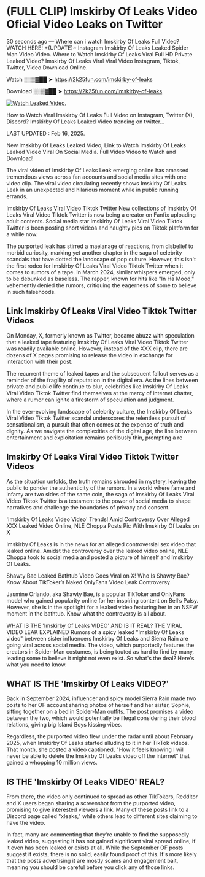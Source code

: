 # (FULL CLIP) Imskirby Of Leaks Video Oficial Video Leaks on Twitter

30 seconds ago — Where can i watch Imskirby Of Leaks Full Video? WATCH HERE! +(UPDATE)~ Instagram Imskirby Of Leaks Leaked Spider Man Video Video. Where to Watch Imskirby Of Leaks Viral Full HD Private Leaked Video? Imskirby Of Leaks Viral Viral Video Instagram, Tiktok, Twitter, Video Download Online.

Watch ░░▒▓██ ➤ https://2k25fun.com/imskirby-of-leaks

Download ░░▒▓██ ➤ https://2k25fun.com/imskirby-of-leaks

[![Watch Leaked Video.](https://miro.medium.com/v2/resize:fit:828/format:webp/1*cilzJN44JGOrTw9NJCrNHA.gif "Watch Leaked Video")](https://2k25fun.com/imskirby-of-leaks)

How to Watch Viral Imskirby Of Leaks Full Video on Instagram, Twitter (X), Discord? Imskirby Of Leaks Leaked Video trending on twitter...

LAST UPDATED : Feb 16, 2025.

New Imskirby Of Leaks Leaked Video, Link to Watch Imskirby Of Leaks Leaked Video Viral On Social Media. Full Video Video to Watch and Download!

The viral video of Imskirby Of Leaks Leak emerging online has amassed tremendous views across fan accounts and social media sites with one video clip. The viral video circulating recently shows Imskirby Of Leaks Leak in an unexpected and hilarious moment while in public running errands.

Imskirby Of Leaks Viral Video Tiktok Twitter New collections of Imskirby Of Leaks Viral Video Tiktok Twitter is now being a creator on Fanfix uploading adult contents. Social media star Imskirby Of Leaks Viral Video Tiktok Twitter is been posting short videos and naughty pics on Tiktok platform for a while now.

The purported leak has stirred a maelanage of reactions, from disbelief to morbid curiosity, marking yet another chapter in the saga of celebrity scandals that have dotted the landscape of pop culture. However, this isn't the first rodeo for Imskirby Of Leaks Viral Video Tiktok Twitter when it comes to rumors of a tape. In March 2024, similar whispers emerged, only to be debunked as baseless. The rapper, known for hits like "In Ha Mood," vehemently denied the rumors, critiquing the eagerness of some to believe in such falsehoods.

## Link Imskirby Of Leaks Viral Video Tiktok Twitter Videos

On Monday, X, formerly known as Twitter, became abuzz with speculation that a leaked tape featuring Imskirby Of Leaks Viral Video Tiktok Twitter was readily available online. However, instead of the XXX clip, there are dozens of X pages promising to release the video in exchange for interaction with their post.

The recurrent theme of leaked tapes and the subsequent fallout serves as a reminder of the fragility of reputation in the digital era. As the lines between private and public life continue to blur, celebrities like Imskirby Of Leaks Viral Video Tiktok Twitter find themselves at the mercy of internet chatter, where a rumor can ignite a firestorm of speculation and judgment.

In the ever-evolving landscape of celebrity culture, the Imskirby Of Leaks Viral Video Tiktok Twitter scandal underscores the relentless pursuit of sensationalism, a pursuit that often comes at the expense of truth and dignity. As we navigate the complexities of the digital age, the line between entertainment and exploitation remains perilously thin, prompting a re

##  Imskirby Of Leaks Viral Video Tiktok Twitter Videos

As the situation unfolds, the truth remains shrouded in mystery, leaving the public to ponder the authenticity of the rumors. In a world where fame and infamy are two sides of the same coin, the saga of Imskirby Of Leaks Viral Video Tiktok Twitter is a testament to the power of social media to shape narratives and challenge the boundaries of privacy and consent.

'Imskirby Of Leaks Video Video' Trends! Amid Controversy Over Alleged XXX Leaked Video Online, NLE Choppa Posts Pic With Imskirby Of Leaks on X

Imskirby Of Leaks is in the news for an alleged controversial sex video that leaked online. Amidst the controversy over the leaked video online, NLE Choppa took to social media and posted a picture of himself and Imskirby Of Leaks.

Shawty Bae Leaked Bathtub Video Goes Viral on X! Who Is Shawty Bae? Know About TikToker’s Naked OnlyFans Video Leak Controversy

Jasmine Orlando, aka Shawty Bae, is a popular TikToker and OnlyFans model who gained popularity online for her inspiring content on Bell’s Palsy. However, she is in the spotlight for a leaked video featuring her in an NSFW moment in the bathtub. Know what the controversy is all about.

WHAT IS THE 'Imskirby Of Leaks VIDEO' AND IS IT REAL? THE VIRAL VIDEO LEAK EXPLAINED Rumors of a spicy leaked "Imskirby Of Leaks video" between sister influencers Imskirby Of Leaks and Sierra Rain are going viral across social media. The video, which purportedly features the creators in Spider-Man costumes, is being touted as hard to find by many, leading some to believe it might not even exist. So what's the deal? Here's what you need to know.

## WHAT IS THE 'Imskirby Of Leaks VIDEO?'

Back in September 2024, influencer and spicy model Sierra Rain made two posts to her OF account sharing photos of herself and her sister, Sophie, sitting together on a bed in Spider-Man outfits. The post promises a video between the two, which would potentially be illegal considering their blood relations, giving big Island Boys kissing vibes.

Regardless, the purported video flew under the radar until about February 2025, when Imskirby Of Leaks started alluding to it in her TikTok videos. That month, she posted a video captioned, "How it feels knowing I will never be able to delete the Imskirby Of Leaks video off the internet" that gained a whopping 10 million views.

## IS THE 'Imskirby Of Leaks VIDEO' REAL?

From there, the video only continued to spread as other TikTokers, Redditor and X users began sharing a screenshot from the purported video, promising to give interested viewers a link. Many of these posts link to a Discord page called "xleaks," while others lead to different sites claiming to have the video.

In fact, many are commenting that they're unable to find the supposedly leaked video, suggesting it has not gained significant viral spread online, if it even has been leaked or exists at all. While the September OF posts suggest it exists, there is no solid, easily found proof of this. It's more likely that the posts advertising it are mostly scams and engagement bait, meaning you should be careful before you click any of those links.